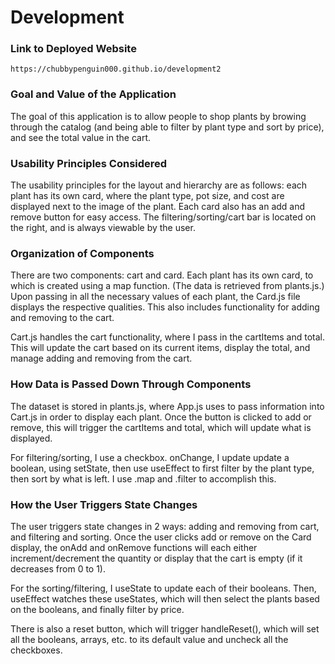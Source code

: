 # Development

### Link to Deployed Website
`https://chubbypenguin000.github.io/development2`

### Goal and Value of the Application
The goal of this application is to allow people to shop plants by browing through the catalog (and being able to filter by plant type and sort by price), and see the total value in the cart.

### Usability Principles Considered
The usability principles for the layout and hierarchy are as follows: each plant has its own card, where the plant type, pot size, and cost are displayed next to the image of the plant. Each card also has an add and remove button for easy access. The filtering/sorting/cart bar is located on the right, and is always viewable by the user.

### Organization of Components
There are two components: cart and card. Each plant has its own card, to which is created using a map function. (The data is retrieved from plants.js.) Upon passing in all the necessary values of each plant, the Card.js file displays the respective qualities. This also includes functionality for adding and removing to the cart.

Cart.js handles the cart functionality, where I pass in the cartItems and total. This will update the cart based on its current items, display the total, and manage adding and removing from the cart.

### How Data is Passed Down Through Components
The dataset is stored in plants.js, where App.js uses to pass information into Cart.js in order to display each plant. Once the button is clicked to add or remove, this will trigger the cartItems and total, which will update what is displayed.

For filtering/sorting, I use a checkbox. onChange, I update update a boolean, using setState, then use useEffect to first filter by the plant type, then sort by what is left. I use .map and .filter to accomplish this.

### How the User Triggers State Changes
The user triggers state changes in 2 ways: adding and removing from cart, and filtering and sorting. Once the user clicks add or remove on the Card display, the onAdd and onRemove functions will each either increment/decrement the quantity or display that the cart is empty (if it decreases from 0 to 1).

For the sorting/filtering, I useState to update each of their booleans. Then, useEffect watches these useStates, which will then select the plants based on the booleans, and finally filter by price.

There is also a reset button, which will trigger handleReset(), which will set all the booleans, arrays, etc. to its default value and uncheck all the checkboxes.